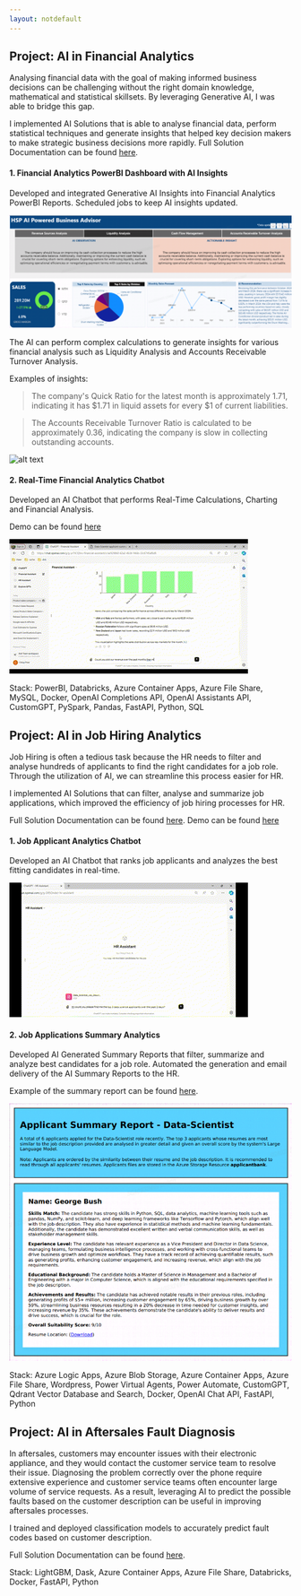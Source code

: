 ```yaml
---
layout: notdefault
---
```


## Project: AI in Financial Analytics 
Analysing financial data with the goal of making informed business decisions can be challenging without the right domain knowledge, mathematical and statistical skillsets. By leveraging Generative AI, I was able to bridge this gap. 

I implemented AI Solutions that is able to analyse financial data, perform statistical techniques and generate insights that helped key decision makers to make strategic business decisions more rapidly. Full Solution Documentation can be found [here](/assets/images/powerbi_dashboard.png).

#### 1. Financial Analytics PowerBI Dashboard with AI Insights
Developed and integrated Generative AI Insights into Financial Analytics PowerBI Reports. Scheduled jobs to keep AI insights updated.

![alt text](/assets/images/powerbi_dashboard.png)

The AI can perform complex calculations to generate insights for various financial analysis such as Liquidity Analysis and Accounts Receivable Turnover Analysis. 

Examples of insights:

> The company's Quick Ratio for the latest month is approximately 1.71, indicating it has $1.71 in liquid assets for every $1 of current liabilities.

> The Accounts Receivable Turnover Ratio is calculated to be approximately 0.36, indicating the company is slow in collecting outstanding accounts.


![alt text](/assets/gifs/powerbi_dashboard.gif)

#### 2. Real-Time Financial Analytics Chatbot
Developed an AI Chatbot that performs Real-Time Calculations, Charting and Financial Analysis. 

Demo can be found [here](https://drive.google.com/file/d/1GR2Zc3fGGLxfUhg9OH05LlVe1y6GP1Ys/view?usp=sharing)

![alt text](/assets/gifs/financial_chatbot.gif)

Stack: PowerBI, Databricks, Azure Container Apps, Azure File Share, MySQL, Docker, OpenAI Completions API, OpenAI Assistants API, CustomGPT, PySpark, Pandas, FastAPI, Python, SQL


## Project: AI in Job Hiring Analytics
Job Hiring is often a tedious task because the HR needs to filter and analyse hundreds of applicants to find the right candidates for a job role. Through the utilization of AI, we can streamline this process easier for HR. 

I implemented AI Solutions that can filter, analyse and summarize job applications, which improved the efficiency of job hiring processes for HR. 

Full Solution Documentation can be found [here](/assets/images/powerbi_dashboard.png). Demo can be found [here](https://drive.google.com/file/d/1fpG9mqigcH5hEfttQl2imVACnXsDB6ff/view?usp=sharing)


#### 1. Job Applicant Analytics Chatbot
Developed an AI Chatbot that ranks job applicants and analyzes the best fitting candidates in real-time.

![alt text](/assets/gifs/hiring_chatbot.gif)

#### 2. Job Applications Summary Analytics
Developed AI Generated Summary Reports that filter, summarize and analyze best candidates for a job role. Automated the generation and email delivery of the AI Summary Reports to the HR. 

Example of the summary report can be found [here](/assets/pdfs/Data-Scientist-applicant-summary-report.pdf).

![alt text](/assets/images/summary_report_snippet.png)

Stack: Azure Logic Apps, Azure Blob Storage, Azure Container Apps, Azure File Share, Wordpress, Power Virtual Agents, Power Automate, CustomGPT, Qdrant Vector Database and Search, Docker, OpenAI Chat API, FastAPI, Python

## Project: AI in Aftersales Fault Diagnosis
In aftersales, customers may encounter issues with their electronic appliance, and they would contact the customer service team to resolve their issue. Diagnosing the problem correctly over the phone require extensive experience and customer service teams often encounter large volume of service requests. As a result, leveraging AI to predict the possible faults based on the customer description can be useful in improving aftersales processes. 

I trained and deployed classification models to accurately predict fault codes based on customer description. 

Full Solution Documentation can be found [here](/assets/images/powerbi_dashboard.png).

Stack: LightGBM, Dask, Azure Container Apps, Azure File Share, Databricks, Docker, FastAPI, Python

